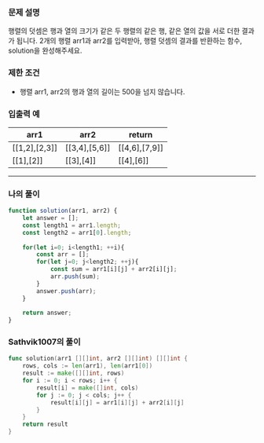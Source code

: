 ### **문제 설명**

행렬의 덧셈은 행과 열의 크기가 같은 두 행렬의 같은 행, 같은 열의 값을 서로 더한 결과가 됩니다. 2개의 행렬 arr1과 arr2를 입력받아, 행렬 덧셈의 결과를 반환하는 함수, solution을 완성해주세요.

### 제한 조건

- 행렬 arr1, arr2의 행과 열의 길이는 500을 넘지 않습니다.

### 입출력 예

| arr1 | arr2 | return |
| --- | --- | --- |
| [[1,2],[2,3]] | [[3,4],[5,6]] | [[4,6],[7,9]] |
| [[1],[2]] | [[3],[4]] | [[4],[6]] |

---

### 나의 풀이

```javascript
function solution(arr1, arr2) {
    let answer = [];
    const length1 = arr1.length;
    const length2 = arr1[0].length;
    
    for(let i=0; i<length1; ++i){
        const arr = [];
        for(let j=0; j<length2; ++j){
            const sum = arr1[i][j] + arr2[i][j];
            arr.push(sum);
        }
        answer.push(arr);
    }
    
    return answer;
}
```

### Sathvik1007의 풀이

```go
func solution(arr1 [][]int, arr2 [][]int) [][]int {
    rows, cols := len(arr1), len(arr1[0])
    result := make([][]int, rows)
    for i := 0; i < rows; i++ {
        result[i] = make([]int, cols)
        for j := 0; j < cols; j++ {
            result[i][j] = arr1[i][j] + arr2[i][j]
        }
    }
    return result
}
```

